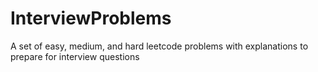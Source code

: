 # InterviewProblems
A set of easy, medium, and hard leetcode problems with explanations to prepare for interview questions
